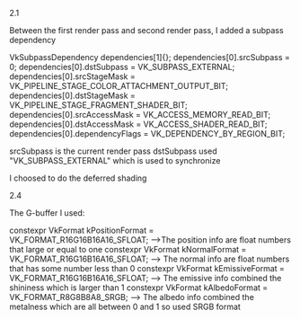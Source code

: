 2.1

Between the first render pass and second render pass, I added a subpass dependency

VkSubpassDependency dependencies[1]{};
		dependencies[0].srcSubpass = 0;
		dependencies[0].dstSubpass = VK_SUBPASS_EXTERNAL;
		dependencies[0].srcStageMask = VK_PIPELINE_STAGE_COLOR_ATTACHMENT_OUTPUT_BIT;
		dependencies[0].dstStageMask = VK_PIPELINE_STAGE_FRAGMENT_SHADER_BIT;
		dependencies[0].srcAccessMask = VK_ACCESS_MEMORY_READ_BIT;
		dependencies[0].dstAccessMask = VK_ACCESS_SHADER_READ_BIT;
		dependencies[0].dependencyFlags = VK_DEPENDENCY_BY_REGION_BIT;

srcSubpass is the current render pass 
dstSubpass used "VK_SUBPASS_EXTERNAL" which is used to synchronize

I choosed to do the deferred shading

2.4

The G-buffer I used:

constexpr VkFormat kPositionFormat = VK_FORMAT_R16G16B16A16_SFLOAT; -->The position info are float numbers that large or equal to one
constexpr VkFormat kNormalFormat = VK_FORMAT_R16G16B16A16_SFLOAT; --> The normal info are float numbers that has some number less than 0
constexpr VkFormat kEmissiveFormat = VK_FORMAT_R16G16B16A16_SFLOAT; --> The emissive info combined the shininess which is larger than 1
constexpr VkFormat kAlbedoFormat = VK_FORMAT_R8G8B8A8_SRGB; --> The albedo info combined the metalness which are all between 0 and 1 so used SRGB format
